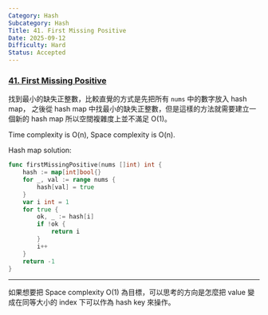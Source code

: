 ```yaml
---
Category: Hash
Subcategory: Hash
Title: 41. First Missing Positive
Date: 2025-09-12
Difficulty: Hard
Status: Accepted
---
```

### [41. First Missing Positive]

找到最小的缺失正整數，比較直覺的方式是先把所有 `nums` 中的數字放入 hash map，
之後從 hash map 中找最小的缺失正整數，但是這樣的方法就需要建立一個新的 hash map 所以空間複雜度上並不滿足 O(1)。

Time complexity is O(n), Space complexity is O(n).

Hash map solution:
```go
func firstMissingPositive(nums []int) int {
	hash := map[int]bool{}
	for _, val := range nums {
		hash[val] = true
	}
	var i int = 1
	for true {
		ok, _ := hash[i]
		if !ok {
			return i
		}
		i++
	}
	return -1
}
```

---

如果想要把 Space complexity O(1) 為目標，可以思考的方向是怎麼把 value 變成在同等大小的 index 下可以作為 hash key 來操作。

[41. First Missing Positive]: https://leetcode.com/problems/first-missing-positive/
